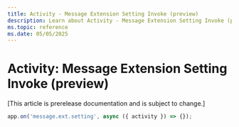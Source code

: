 ```yaml
---
title: Activity - Message Extension Setting Invoke (preview)
description: Learn about Activity - Message Extension Setting Invoke (preview)
ms.topic: reference
ms.date: 05/05/2025
---
```


# Activity: Message Extension Setting Invoke (preview)

[This article is prerelease documentation and is subject to change.]

<!-- langtabs-start -->
```typescript
app.on('message.ext.setting', async ({ activity }) => {});
```
<!-- langtabs-end -->